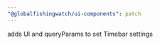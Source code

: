 ```yaml
---
"@globalfishingwatch/ui-components": patch
---
```


adds UI and queryParams to set Timebar settings
